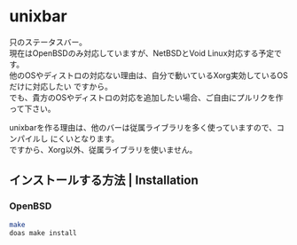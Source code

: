 # unixbar
只のステータスバー。\
現在はOpenBSDのみ対応していますが、NetBSDとVoid Linux対応する予定です。\
他のOSやディストロの対応ない理由は、自分で動いているXorg実効しているOSだけに対応したい
ですから。\
でも、貴方のOSやディストロの対応を追加したい場合、ご自由にプルリクを作って下さい。

unixbarを作る理由は、他のバーは従属ライブラリを多く使っていますので、コンパイルし
にくいとなります。\
ですから、Xorg以外、従属ライブラリを使いません。

## インストールする方法 | Installation
### OpenBSD
```sh
make
doas make install
```
